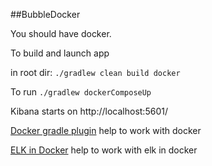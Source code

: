 ##BubbleDocker

[logo]: https://docs.docker.com/images/docker-docs-logo.svg "Logo"
You should have docker.


To build and launch app 

 in root dir:
 `./gradlew clean build docker`
 
 To run
   `./gradlew dockerComposeUp`
 
 Kibana starts on http://localhost:5601/
 
 [Docker gradle plugin](https://github.com/palantir/gradle-docker) help to work with docker
 
 [ELK in Docker](https://github.com/deviantony/docker-elk) help to work with elk in docker
 
 